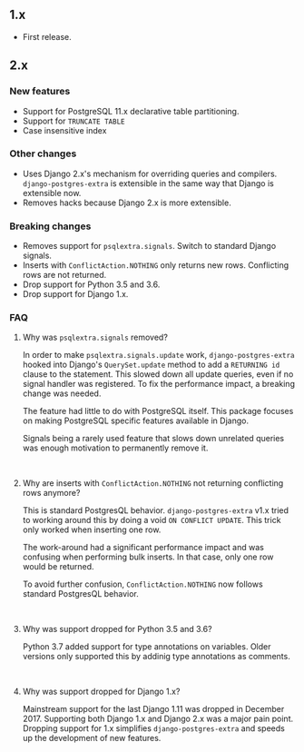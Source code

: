 ## 1.x
* First release.

## 2.x
### New features
* Support for PostgreSQL 11.x declarative table partitioning.
* Support for `TRUNCATE TABLE`
* Case insensitive index

### Other changes
* Uses Django 2.x's mechanism for overriding queries and compilers. `django-postgres-extra` is extensible in the same way that Django is extensible now.
* Removes hacks because Django 2.x is more extensible.

### Breaking changes
* Removes support for `psqlextra.signals`. Switch to standard Django signals.
* Inserts with `ConflictAction.NOTHING` only returns new rows. Conflicting rows are not returned.
* Drop support for Python 3.5 and 3.6.
* Drop support for Django 1.x.

### FAQ
1. Why was `psqlextra.signals` removed?

    In order to make `psqlextra.signals.update` work, `django-postgres-extra` hooked into Django's `QuerySet.update` method to add a `RETURNING id` clause to the statement. This slowed down all update queries, even if no signal handler was registered. To fix the performance impact, a breaking change was needed.

    The feature had little to do with PostgreSQL itself. This package focuses on making PostgreSQL specific features available in Django.

    Signals being a rarely used feature that slows down unrelated queries was enough motivation to permanently remove it.

    <br>

2. Why are inserts with `ConflictAction.NOTHING` not returning conflicting rows anymore?

    This is standard PostgresQL behavior. `django-postgres-extra` v1.x tried to working around this by doing a void `ON CONFLICT UPDATE`. This trick only worked when inserting one row.

    The work-around had a significant performance impact and was confusing when performing bulk inserts. In that case, only one row would be returned.

    To avoid further confusion, `ConflictAction.NOTHING` now follows standard PostgresQL behavior.

    <br>

3. Why was support dropped for Python 3.5 and 3.6?

    Python 3.7 added support for type annotations on variables. Older versions only supported this by addinig type annotations as comments.

    <br>


4. Why was support dropped for Django 1.x?

    Mainstream support for the last Django 1.11 was dropped in December 2017. Supporting both Django 1.x and Django 2.x was a major pain point. Dropping support for 1.x simplifies `django-postgres-extra` and speeds up the development of new features.
